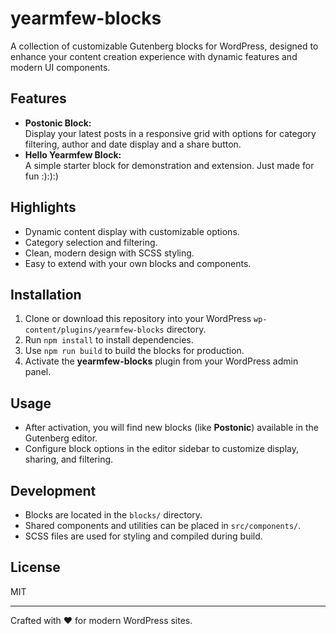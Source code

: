 # yearmfew-blocks

A collection of customizable Gutenberg blocks for WordPress, designed to enhance your content creation experience with dynamic features and modern UI components.

## Features

- **Postonic Block:**  
  Display your latest posts in a responsive grid with options for category filtering, author and date display and a share button.
- **Hello Yearmfew Block:**  
  A simple starter block for demonstration and extension.
  Just made for fun :):):)

## Highlights

- Dynamic content display with customizable options.
- Category selection and filtering.
- Clean, modern design with SCSS styling.
- Easy to extend with your own blocks and components.

## Installation

1. Clone or download this repository into your WordPress `wp-content/plugins/yearmfew-blocks` directory.
2. Run `npm install` to install dependencies.
3. Use `npm run build` to build the blocks for production.
4. Activate the **yearmfew-blocks** plugin from your WordPress admin panel.

## Usage

- After activation, you will find new blocks (like **Postonic**) available in the Gutenberg editor.
- Configure block options in the editor sidebar to customize display, sharing, and filtering.

## Development

- Blocks are located in the `blocks/` directory.
- Shared components and utilities can be placed in `src/components/`.
- SCSS files are used for styling and compiled during build.

## License

MIT

---

Crafted with ❤️ for modern WordPress sites.
